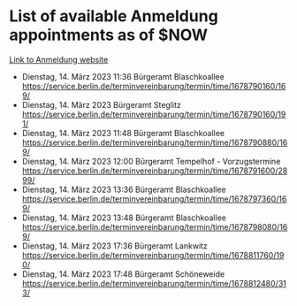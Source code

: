 # List of available Anmeldung appointments as of $NOW
[Link to Anmeldung website](https://service.berlin.de/terminvereinbarung/termin/tag.php?termin=1&anliegen[]=120686&dienstleisterlist=122210,122217,327316,122219,327312,122227,327314,122231,327346,122243,327348,122254,122252,329742,122260,329745,122262,329748,122271,327278,122273,327274,122277,327276,330436,122280,327294,122282,327290,122284,327292,122291,327270,122285,327266,122286,327264,122296,327268,150230,329760,122297,327286,122294,327284,122312,329763,122314,329775,122304,327330,122311,327334,122309,327332,317869,122281,327352,122279,329772,122283,122276,327324,122274,327326,122267,329766,122246,327318,122251,327320,122257,327322,122208,327298,122226,327300&herkunft=http%3A%2F%2Fservice.berlin.de%2Fdienstleistung%2F120686%2F)
- Dienstag, 14. März 2023 11:36 Bürgeramt Blaschkoallee https://service.berlin.de/terminvereinbarung/termin/time/1678790160/169/
- Dienstag, 14. März 2023  Bürgeramt Steglitz https://service.berlin.de/terminvereinbarung/termin/time/1678790160/191/
- Dienstag, 14. März 2023 11:48 Bürgeramt Blaschkoallee https://service.berlin.de/terminvereinbarung/termin/time/1678790880/169/
- Dienstag, 14. März 2023 12:00 Bürgeramt Tempelhof - Vorzugstermine https://service.berlin.de/terminvereinbarung/termin/time/1678791600/2899/
- Dienstag, 14. März 2023 13:36 Bürgeramt Blaschkoallee https://service.berlin.de/terminvereinbarung/termin/time/1678797360/169/
- Dienstag, 14. März 2023 13:48 Bürgeramt Blaschkoallee https://service.berlin.de/terminvereinbarung/termin/time/1678798080/169/
- Dienstag, 14. März 2023 17:36 Bürgeramt Lankwitz https://service.berlin.de/terminvereinbarung/termin/time/1678811760/190/
- Dienstag, 14. März 2023 17:48 Bürgeramt Schöneweide https://service.berlin.de/terminvereinbarung/termin/time/1678812480/313/
